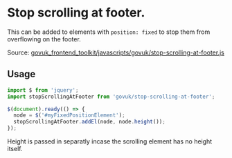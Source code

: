 # Stop scrolling at footer.

This can be added to elements with `position: fixed` to stop them from
overflowing on the footer.

Source: [govuk_frontend_toolkit/javascripts/govuk/stop-scrolling-at-footer.js](https://github.com/alphagov/govuk_frontend_toolkit/blob/master/javascripts/govuk/stop-scrolling-at-footer.js)

## Usage

```javascript
import $ from 'jquery';
import stopScrollingAtFooter from 'govuk/stop-scrolling-at-footer';

$(document).ready(() => {
  node = $('#myFixedPositionElement');
  stopScrollingAtFooter.addEl(node, node.height());
});
```

Height is passed in separatly incase the scrolling element has no height
itself.
